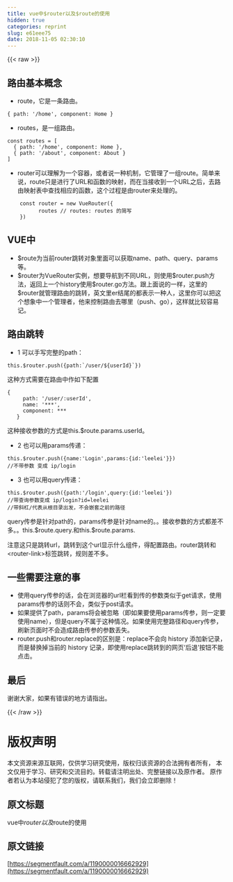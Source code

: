 ```yaml
---
title: vue中$router以及$route的使用
hidden: true
categories: reprint
slug: e61eee75
date: 2018-11-05 02:30:10
---
```


{{< raw >}}
<h2 id="articleHeader0">&#x8DEF;&#x7531;&#x57FA;&#x672C;&#x6982;&#x5FF5;</h2><ul><li>route&#xFF0C;&#x5B83;&#x662F;&#x4E00;&#x6761;&#x8DEF;&#x7531;&#x3002;</li></ul><div class="widget-codetool" style="display:none"><div class="widget-codetool--inner"><span class="selectCode code-tool" data-toggle="tooltip" data-placement="top" title="" data-original-title="&#x5168;&#x9009;"></span> <span type="button" class="copyCode code-tool" data-toggle="tooltip" data-placement="top" data-clipboard-text="{ path: &apos;/home&apos;, component: Home }" title="" data-original-title="&#x590D;&#x5236;"></span> <span type="button" class="saveToNote code-tool" data-toggle="tooltip" data-placement="top" title="" data-original-title="&#x653E;&#x8FDB;&#x7B14;&#x8BB0;"></span></div></div><pre class="hljs css"><code style="word-break:break-word;white-space:initial">{ <span class="hljs-attribute">path</span>: <span class="hljs-string">&apos;/home&apos;</span>, component: Home }</code></pre><ul><li>routes&#xFF0C;&#x662F;&#x4E00;&#x7EC4;&#x8DEF;&#x7531;&#x3002;</li></ul><div class="widget-codetool" style="display:none"><div class="widget-codetool--inner"><span class="selectCode code-tool" data-toggle="tooltip" data-placement="top" title="" data-original-title="&#x5168;&#x9009;"></span> <span type="button" class="copyCode code-tool" data-toggle="tooltip" data-placement="top" data-clipboard-text="const routes = [
  { path: &apos;/home&apos;, component: Home },
  { path: &apos;/about&apos;, component: About }
]" title="" data-original-title="&#x590D;&#x5236;"></span> <span type="button" class="saveToNote code-tool" data-toggle="tooltip" data-placement="top" title="" data-original-title="&#x653E;&#x8FDB;&#x7B14;&#x8BB0;"></span></div></div><pre class="hljs groovy"><code>const routes = [
  { <span class="hljs-string">path:</span> <span class="hljs-string">&apos;/home&apos;</span>, <span class="hljs-string">component:</span> Home },
  { <span class="hljs-string">path:</span> <span class="hljs-string">&apos;/about&apos;</span>, <span class="hljs-string">component:</span> About }
]</code></pre><ul><li>router&#x53EF;&#x4EE5;&#x7406;&#x89E3;&#x4E3A;&#x4E00;&#x4E2A;&#x5BB9;&#x5668;&#xFF0C;&#x6216;&#x8005;&#x8BF4;&#x4E00;&#x79CD;&#x673A;&#x5236;&#xFF0C;&#x5B83;&#x7BA1;&#x7406;&#x4E86;&#x4E00;&#x7EC4;route&#x3002;&#x7B80;&#x5355;&#x6765;&#x8BF4;&#xFF0C;route&#x53EA;&#x662F;&#x8FDB;&#x884C;&#x4E86;URL&#x548C;&#x51FD;&#x6570;&#x7684;&#x6620;&#x5C04;&#xFF0C;&#x800C;&#x5728;&#x5F53;&#x63A5;&#x6536;&#x5230;&#x4E00;&#x4E2A;URL&#x4E4B;&#x540E;&#xFF0C;&#x53BB;&#x8DEF;&#x7531;&#x6620;&#x5C04;&#x8868;&#x4E2D;&#x67E5;&#x627E;&#x76F8;&#x5E94;&#x7684;&#x51FD;&#x6570;&#xFF0C;&#x8FD9;&#x4E2A;&#x8FC7;&#x7A0B;&#x662F;&#x7531;router&#x6765;&#x5904;&#x7406;&#x7684;&#x3002;</li></ul><div class="widget-codetool" style="display:none"><div class="widget-codetool--inner"><span class="selectCode code-tool" data-toggle="tooltip" data-placement="top" title="" data-original-title="&#x5168;&#x9009;"></span> <span type="button" class="copyCode code-tool" data-toggle="tooltip" data-placement="top" data-clipboard-text="    const router = new VueRouter({
          routes // routes: routes &#x7684;&#x7B80;&#x5199;
    })" title="" data-original-title="&#x590D;&#x5236;"></span> <span type="button" class="saveToNote code-tool" data-toggle="tooltip" data-placement="top" title="" data-original-title="&#x653E;&#x8FDB;&#x7B14;&#x8BB0;"></span></div></div><pre class="hljs actionscript"><code>    <span class="hljs-keyword">const</span> router = <span class="hljs-keyword">new</span> VueRouter({
          routes <span class="hljs-comment">// routes: routes &#x7684;&#x7B80;&#x5199;</span>
    })</code></pre><h2 id="articleHeader1">VUE&#x4E2D;</h2><ul><li>$route&#x4E3A;&#x5F53;&#x524D;router&#x8DF3;&#x8F6C;&#x5BF9;&#x8C61;&#x91CC;&#x9762;&#x53EF;&#x4EE5;&#x83B7;&#x53D6;name&#x3001;path&#x3001;query&#x3001;params&#x7B49;&#x3002;</li><li>$router&#x4E3A;VueRouter&#x5B9E;&#x4F8B;&#xFF0C;&#x60F3;&#x8981;&#x5BFC;&#x822A;&#x5230;&#x4E0D;&#x540C;URL&#xFF0C;&#x5219;&#x4F7F;&#x7528;$router.push&#x65B9;&#x6CD5;&#xFF0C;&#x8FD4;&#x56DE;&#x4E0A;&#x4E00;&#x4E2A;history&#x4F7F;&#x7528;$router.go&#x65B9;&#x6CD5;&#x3002;&#x8DDF;&#x4E0A;&#x9762;&#x8BF4;&#x7684;&#x4E00;&#x6837;&#xFF0C;&#x8FD9;&#x91CC;&#x7684;$router&#x5C31;&#x7BA1;&#x7406;&#x8DEF;&#x7531;&#x7684;&#x8DF3;&#x8F6C;&#xFF0C;&#x82F1;&#x6587;&#x91CC;er&#x7ED3;&#x5C3E;&#x7684;&#x90FD;&#x8868;&#x793A;&#x4E00;&#x79CD;&#x4EBA;&#xFF0C;&#x8FD9;&#x91CC;&#x4F60;&#x53EF;&#x4EE5;&#x628A;&#x8FD9;&#x4E2A;&#x60F3;&#x8C61;&#x4E2D;&#x4E00;&#x4E2A;&#x7BA1;&#x7406;&#x8005;&#xFF0C;&#x4ED6;&#x6765;&#x63A7;&#x5236;&#x8DEF;&#x7531;&#x53BB;&#x54EA;&#x91CC;&#xFF08;push&#x3001;go&#xFF09;&#xFF0C;&#x8FD9;&#x6837;&#x5C31;&#x6BD4;&#x8F83;&#x5BB9;&#x6613;&#x8BB0;&#x3002;</li></ul><h2 id="articleHeader2">&#x8DEF;&#x7531;&#x8DF3;&#x8F6C;</h2><ul><li>1 &#x53EF;&#x4EE5;&#x624B;&#x5199;&#x5B8C;&#x6574;&#x7684;path&#xFF1A;</li></ul><div class="widget-codetool" style="display:none"><div class="widget-codetool--inner"><span class="selectCode code-tool" data-toggle="tooltip" data-placement="top" title="" data-original-title="&#x5168;&#x9009;"></span> <span type="button" class="copyCode code-tool" data-toggle="tooltip" data-placement="top" data-clipboard-text="this.$router.push({path:`/user/${userId}`})" title="" data-original-title="&#x590D;&#x5236;"></span> <span type="button" class="saveToNote code-tool" data-toggle="tooltip" data-placement="top" title="" data-original-title="&#x653E;&#x8FDB;&#x7B14;&#x8BB0;"></span></div></div><pre class="hljs awk"><code style="word-break:break-word;white-space:initial">this.<span class="hljs-variable">$router</span>.push({path:`<span class="hljs-regexp">/user/</span><span class="hljs-variable">${userId}</span>`})</code></pre><p>&#x8FD9;&#x79CD;&#x65B9;&#x5F0F;&#x9700;&#x8981;&#x5728;&#x8DEF;&#x7531;&#x4E2D;&#x4F5C;&#x5982;&#x4E0B;&#x914D;&#x7F6E;</p><div class="widget-codetool" style="display:none"><div class="widget-codetool--inner"><span class="selectCode code-tool" data-toggle="tooltip" data-placement="top" title="" data-original-title="&#x5168;&#x9009;"></span> <span type="button" class="copyCode code-tool" data-toggle="tooltip" data-placement="top" data-clipboard-text="{
     path: &apos;/user/:userId&apos;,
     name: &apos;***&apos;,
     component: ***
   }" title="" data-original-title="&#x590D;&#x5236;"></span> <span type="button" class="saveToNote code-tool" data-toggle="tooltip" data-placement="top" title="" data-original-title="&#x653E;&#x8FDB;&#x7B14;&#x8BB0;"></span></div></div><pre class="hljs css"><code>{
     <span class="hljs-attribute">path</span>: <span class="hljs-string">&apos;/user/:userId&apos;</span>,
     name: <span class="hljs-string">&apos;***&apos;</span>,
     component: ***
   }</code></pre><p>&#x8FD9;&#x79CD;&#x63A5;&#x6536;&#x53C2;&#x6570;&#x7684;&#x65B9;&#x5F0F;&#x662F;this.$route.params.userId&#x3002;</p><ul><li>2 &#x4E5F;&#x53EF;&#x4EE5;&#x7528;params&#x4F20;&#x9012;&#xFF1A;</li></ul><div class="widget-codetool" style="display:none"><div class="widget-codetool--inner"><span class="selectCode code-tool" data-toggle="tooltip" data-placement="top" title="" data-original-title="&#x5168;&#x9009;"></span> <span type="button" class="copyCode code-tool" data-toggle="tooltip" data-placement="top" data-clipboard-text="this.$router.push({name:&apos;Login&apos;,params:{id:&apos;leelei&apos;}})
//&#x4E0D;&#x5E26;&#x53C2;&#x6570; &#x53D8;&#x6210; ip/login" title="" data-original-title="&#x590D;&#x5236;"></span> <span type="button" class="saveToNote code-tool" data-toggle="tooltip" data-placement="top" title="" data-original-title="&#x653E;&#x8FDB;&#x7B14;&#x8BB0;"></span></div></div><pre class="hljs groovy"><code><span class="hljs-keyword">this</span>.$router.push({<span class="hljs-string">name:</span><span class="hljs-string">&apos;Login&apos;</span>,<span class="hljs-string">params:</span>{<span class="hljs-string">id:</span><span class="hljs-string">&apos;leelei&apos;</span>}})
<span class="hljs-comment">//&#x4E0D;&#x5E26;&#x53C2;&#x6570; &#x53D8;&#x6210; ip/login</span></code></pre><ul><li>3 &#x4E5F;&#x53EF;&#x4EE5;&#x7528;query&#x4F20;&#x9012;&#xFF1A;</li></ul><div class="widget-codetool" style="display:none"><div class="widget-codetool--inner"><span class="selectCode code-tool" data-toggle="tooltip" data-placement="top" title="" data-original-title="&#x5168;&#x9009;"></span> <span type="button" class="copyCode code-tool" data-toggle="tooltip" data-placement="top" data-clipboard-text="this.$router.push({path:&apos;/login&apos;,query:{id:&apos;leelei&apos;})
//&#x5E26;&#x67E5;&#x8BE2;&#x53C2;&#x6570;&#x53D8;&#x6210; ip/login?id=leelei
//&#x5E26;&#x659C;&#x6760;/&#x4EE3;&#x8868;&#x4ECE;&#x6839;&#x76EE;&#x5F55;&#x51FA;&#x53D1;&#xFF0C;&#x4E0D;&#x4F1A;&#x5D4C;&#x5957;&#x4E4B;&#x524D;&#x7684;&#x8DEF;&#x5F84;" title="" data-original-title="&#x590D;&#x5236;"></span> <span type="button" class="saveToNote code-tool" data-toggle="tooltip" data-placement="top" title="" data-original-title="&#x653E;&#x8FDB;&#x7B14;&#x8BB0;"></span></div></div><pre class="hljs groovy"><code><span class="hljs-keyword">this</span>.$router.push({<span class="hljs-string">path:</span><span class="hljs-string">&apos;/login&apos;</span>,<span class="hljs-string">query:</span>{<span class="hljs-string">id:</span><span class="hljs-string">&apos;leelei&apos;</span>})
<span class="hljs-comment">//&#x5E26;&#x67E5;&#x8BE2;&#x53C2;&#x6570;&#x53D8;&#x6210; ip/login?id=leelei</span>
<span class="hljs-comment">//&#x5E26;&#x659C;&#x6760;/&#x4EE3;&#x8868;&#x4ECE;&#x6839;&#x76EE;&#x5F55;&#x51FA;&#x53D1;&#xFF0C;&#x4E0D;&#x4F1A;&#x5D4C;&#x5957;&#x4E4B;&#x524D;&#x7684;&#x8DEF;&#x5F84;</span></code></pre><p>query&#x4F20;&#x53C2;&#x662F;&#x9488;&#x5BF9;path&#x7684;&#xFF0C;params&#x4F20;&#x53C2;&#x662F;&#x9488;&#x5BF9;name&#x7684;&#x3002;&#x3002;&#x63A5;&#x6536;&#x53C2;&#x6570;&#x7684;&#x65B9;&#x5F0F;&#x90FD;&#x5DEE;&#x4E0D;&#x591A;&#x3002;&#x3002;this.$route.query.&#x548C;this.$route.params.</p><p>&#x6CE8;&#x610F;&#x8FD9;&#x53EA;&#x662F;&#x8DF3;&#x8F6C;url&#xFF0C;&#x8DF3;&#x8F6C;&#x5230;&#x8FD9;&#x4E2A;url&#x663E;&#x793A;&#x4EC0;&#x4E48;&#x7EC4;&#x4EF6;&#xFF0C;&#x5F97;&#x914D;&#x7F6E;&#x8DEF;&#x7531;&#x3002;router&#x8DF3;&#x8F6C;&#x548C;&lt;router-link&gt;&#x6807;&#x7B7E;&#x8DF3;&#x8F6C;&#xFF0C;&#x89C4;&#x5219;&#x5DEE;&#x4E0D;&#x591A;&#x3002;</p><h2 id="articleHeader3">&#x4E00;&#x4E9B;&#x9700;&#x8981;&#x6CE8;&#x610F;&#x7684;&#x4E8B;</h2><ul><li>&#x4F7F;&#x7528;query&#x4F20;&#x53C2;&#x7684;&#x8BDD;&#xFF0C;&#x4F1A;&#x5728;&#x6D4F;&#x89C8;&#x5668;&#x7684;url&#x680F;&#x770B;&#x5230;&#x4F20;&#x7684;&#x53C2;&#x6570;&#x7C7B;&#x4F3C;&#x4E8E;get&#x8BF7;&#x6C42;&#xFF0C;&#x4F7F;&#x7528;params&#x4F20;&#x53C2;&#x7684;&#x8BDD;&#x5219;&#x4E0D;&#x4F1A;&#xFF0C;&#x7C7B;&#x4F3C;&#x4E8E;post&#x8BF7;&#x6C42;&#x3002;</li><li>&#x5982;&#x679C;&#x63D0;&#x4F9B;&#x4E86;path&#xFF0C;params&#x5C06;&#x4F1A;&#x88AB;&#x5FFD;&#x7565;&#xFF08;&#x5373;&#x5982;&#x679C;&#x8981;&#x4F7F;&#x7528;params&#x4F20;&#x53C2;&#xFF0C;&#x5219;&#x4E00;&#x5B9A;&#x8981;&#x4F7F;&#x7528;name&#xFF09;&#xFF0C;&#x4F46;&#x662F;query&#x4E0D;&#x5C5E;&#x4E8E;&#x8FD9;&#x79CD;&#x60C5;&#x51B5;&#x3002;&#x5982;&#x679C;&#x4F7F;&#x7528;&#x5B8C;&#x6574;&#x8DEF;&#x5F84;&#x548C;query&#x4F20;&#x53C2;&#xFF0C;&#x5237;&#x65B0;&#x9875;&#x9762;&#x65F6;&#x4E0D;&#x4F1A;&#x9020;&#x6210;&#x8DEF;&#x7531;&#x4F20;&#x53C2;&#x7684;&#x53C2;&#x6570;&#x4E22;&#x5931;&#x3002;</li><li>router.push&#x548C;router.replace&#x7684;&#x533A;&#x522B;&#x662F;&#xFF1A;replace&#x4E0D;&#x4F1A;&#x5411; history &#x6DFB;&#x52A0;&#x65B0;&#x8BB0;&#x5F55;&#xFF0C;&#x800C;&#x662F;&#x66FF;&#x6362;&#x6389;&#x5F53;&#x524D;&#x7684; history &#x8BB0;&#x5F55;&#xFF0C;&#x5373;&#x4F7F;&#x7528;replace&#x8DF3;&#x8F6C;&#x5230;&#x7684;&#x7F51;&#x9875;&#x2018;&#x540E;&#x9000;&#x2019;&#x6309;&#x94AE;&#x4E0D;&#x80FD;&#x70B9;&#x51FB;&#x3002;</li></ul><h2 id="articleHeader4">&#x6700;&#x540E;</h2><p>&#x8C22;&#x8C22;&#x5927;&#x5BB6;&#xFF0C;&#x5982;&#x679C;&#x6709;&#x9519;&#x8BEF;&#x7684;&#x5730;&#x65B9;&#x8BF7;&#x6307;&#x51FA;&#x3002;</p>
{{< /raw >}}

# 版权声明
本文资源来源互联网，仅供学习研究使用，版权归该资源的合法拥有者所有，
本文仅用于学习、研究和交流目的。转载请注明出处、完整链接以及原作者。
原作者若认为本站侵犯了您的版权，请联系我们，我们会立即删除！

## 原文标题
vue中$router以及$route的使用

## 原文链接
[https://segmentfault.com/a/1190000016662929](https://segmentfault.com/a/1190000016662929)

